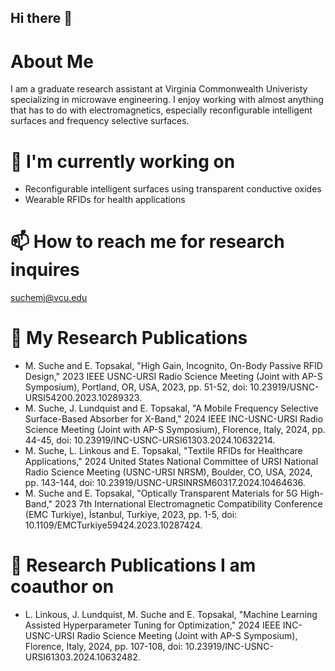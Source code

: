 ## Hi there 👋

<!--
**suchemj/suchemj** is a ✨ _special_ ✨ repository because its `README.md` (this file) appears on your GitHub profile.

Here are some ideas to get you started:

- 🔭 I’m currently working on ...
- 🌱 I’m currently learning ...
- 👯 I’m looking to collaborate on ...
- 🤔 I’m looking for help with ...
- 💬 Ask me about ...
- 📫 How to reach me: ...
- 😄 Pronouns: ...
- ⚡ Fun fact: ...
-->
# About Me 
I am a graduate research assistant at Virginia Commonwealth Univeristy specializing in microwave engineering. I enjoy working with almost anything that has to do with electromagnetics, especially reconfigurable intelligent surfaces and frequency selective surfaces. 

# 📡 I'm currently working on
- Reconfigurable intelligent surfaces using transparent conductive oxides
- Wearable RFIDs for health applications
# 📫 How to reach me for research inquires
suchemj@vcu.edu


# 📖 My Research Publications
- M. Suche and E. Topsakal, "High Gain, Incognito, On-Body Passive RFID Design," 2023 IEEE USNC-URSI Radio Science Meeting (Joint with AP-S Symposium), Portland, OR, USA, 2023, pp. 51-52, doi: 10.23919/USNC-URSI54200.2023.10289323.
- M. Suche, J. Lundquist and E. Topsakal, "A Mobile Frequency Selective Surface-Based Absorber for X-Band," 2024 IEEE INC-USNC-URSI Radio Science Meeting (Joint with AP-S Symposium), Florence, Italy, 2024, pp. 44-45, doi: 10.23919/INC-USNC-URSI61303.2024.10632214.
- M. Suche, L. Linkous and E. Topsakal, "Textile RFIDs for Healthcare Applications," 2024 United States National Committee of URSI National Radio Science Meeting (USNC-URSI NRSM), Boulder, CO, USA, 2024, pp. 143-144, doi: 10.23919/USNC-URSINRSM60317.2024.10464636.
- M. Suche and E. Topsakal, "Optically Transparent Materials for 5G High-Band," 2023 7th International Electromagnetic Compatibility Conference (EMC Turkiye), İstanbul, Turkiye, 2023, pp. 1-5, doi: 10.1109/EMCTurkiye59424.2023.10287424.
# 📖 Research Publications I am coauthor on
- L. Linkous, J. Lundquist, M. Suche and E. Topsakal, "Machine Learning Assisted Hyperparameter Tuning for Optimization," 2024 IEEE INC-USNC-URSI Radio Science Meeting (Joint with AP-S Symposium), Florence, Italy, 2024, pp. 107-108, doi: 10.23919/INC-USNC-URSI61303.2024.10632482.
